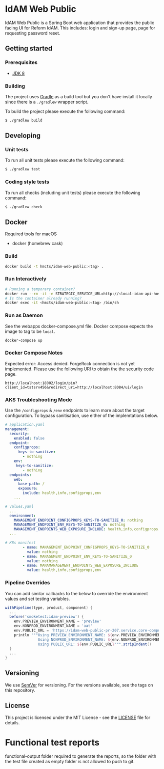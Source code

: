 # IdAM Web Public
IdAM Web Public is a Spring Boot web application that provides the public facing UI for  Reform 
IdAM. This includes: login and sign-up page, page for requesting password reset.

## Getting started

### Prerequisites

- [JDK 8](https://www.oracle.com/java)

### Building


The project uses [Gradle](https://gradle.org) as a build tool but you don't have install it locally since there is a
`./gradlew` wrapper script.  

To build the project please execute the following command:

```bash
$ ./gradlew build
```

## Developing

### Unit tests

To run all unit tests please execute the following command:

```bash
$ ./gradlew test
```

### Coding style tests

To run all checks (including unit tests) please execute the following command:

```bash
$ ./gradlew check
```

## Docker 

Required tools for macOS

- docker (homebrew cask)

### Build

```bash
docker build -t hmcts/idam-web-public:<tag> .
```

### Run Interactively 

```bash
# Running a temporary container?
docker run --rm -it -e STRATEGIC_SERVICE_URL=http://<local-idam-api-hostname> --entrypoint /bin/sh hmcts/idam-web-public:<tag>
# Is the container already running?
docker exec -it <hmcts/idam-web-public:<tag> /bin/sh
```

### Run as Daemon 

See the webapps docker-compose.yml file.
Docker compose expects the image to tag to be `local`.

```bash
docker-compose up
```

### Docker Compose Notes

Expected error: Access denied. ForgeRock connection is not yet implemented. Please use the following URI to obtain the the security code page.

`http://localhost:18002/login/pin?client_id=tstsrv456&redirect_uri=http://localhost:8084/ui/login`

### AKS Troubleshooting Mode

Use the `/configprops` & `/env` endpoints to learn more about the target configuration. To bypass sanitisation, use either of the implemtations below.

```yaml
# application.yaml
management:
  security:
    enabled: false
  endpoint:
    configprops:
      keys-to-sanitize:
        - nothing
    env:
     keys-to-sanitize:
        - nothing
  endpoints:
    web:
      base-path: /
      exposure:
        include: health,info,configprops,env
    ...

# values.yaml
  ...
  environment:
    MANAGEMENT_ENDPOINT_CONFIGPROPS_KEYS-TO-SANITIZE_0: nothing
    MANAGEMENT_ENDPOINT_ENV_KEYS-TO-SANITIZE_0: nothing
    MANAGEMENT_ENDPOINTS_WEB_EXPOSURE_INCLUDE: health,info,configprops,env
  ...

# K8s manifest
        - name: MANAGEMENT_ENDPOINT_CONFIGPROPS_KEYS-TO-SANITIZE_0
          value: nothing
        - name: MANAGEMENT_ENDPOINT_ENV_KEYS-TO-SANITIZE_0
          value: nothing
        - name: MANAMANAGEMENT_ENDPOINTS_WEB_EXPOSURE_INCLUDE
          value: health,info,configprops,env
```


### Pipeline Overrides

You can add similar callbacks to the below to override the environment values and set testing variables.

```groovy
withPipeline(type, product, component) {
  ...
  before('smoketest:idam-preview') {
    env.PREVIEW_ENVIRONMENT_NAME = 'preview'   
    env.NONPROD_ENVIRONMENT_NAME = 'aat'
    env.PUBLIC_URL = 'https://idam-web-public-pr-207.service.core-compute-preview.internal'
    println """Using PREVIEW_ENVIRONMENT_NAME: ${env.PREVIEW_ENVIRONMENT_NAME}
               Using NONPROD_ENVIRONMENT_NAME: ${env.NONPROD_ENVIRONMENT_NAME}
               Using PUBLIC_URL: ${env.PUBLIC_URL}""".stripIndent()
  }
  ...
}
```

## Versioning

We use [SemVer](http://semver.org/) for versioning.
For the versions available, see the tags on this repository.

## License

This project is licensed under the MIT License - see the [LICENSE](LICENSE.md) file for details.


# Functional test reports 
functional-output folder required to generate the reports, so the folder with the test file created as empty folder is not allowed to push to git. 
